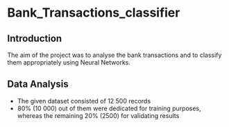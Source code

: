 # Bank_Transactions_classifier

## Introduction

The aim of the project was to analyse the bank transactions and to classify them appropriately using Neural Networks. 

## Data Analysis

- The given dataset consisted of 12 500 records
- 80% (10 000) out of them were dedicated for training purposes, whereas the remaining 20% (2500) for validating results

